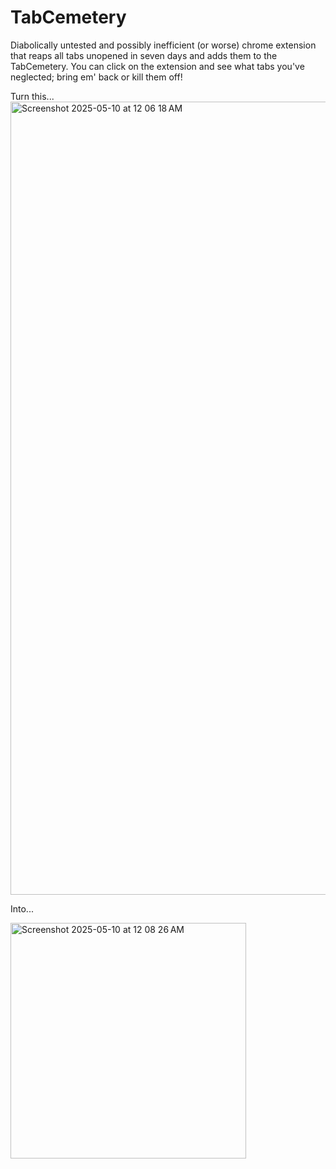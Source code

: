 # TabCemetery
Diabolically untested and possibly inefficient (or worse) chrome extension that reaps all tabs unopened in seven days and adds them to the TabCemetery. You can click on the extension and see what tabs you've neglected; bring em' back or kill them off!

Turn this...
<img width="1269" alt="Screenshot 2025-05-10 at 12 06 18 AM" src="https://github.com/user-attachments/assets/e0533757-0355-4b4d-8064-1a6d95fbbd48" />

Into...

<img width="377" alt="Screenshot 2025-05-10 at 12 08 26 AM" src="https://github.com/user-attachments/assets/dfb9e8d9-9175-4bdb-8296-c2cb0669537a" />

